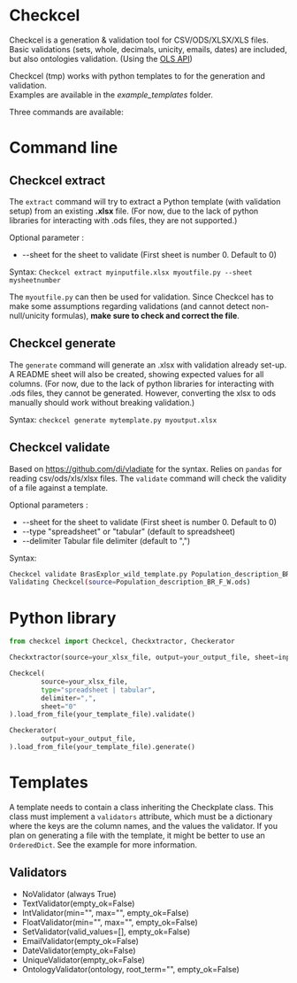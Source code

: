 # Checkcel

Checkcel is a generation & validation tool for CSV/ODS/XLSX/XLS files.
Basic validations (sets, whole, decimals, unicity, emails, dates) are included, but also ontologies validation.
(Using the [OLS API](https://www.ebi.ac.uk/ols/index))

Checkcel (tmp) works with python templates to for the generation and validation.  
Examples are available in the *example_templates* folder.  

Three commands are available:

# Command line

## Checkcel extract

The `extract` command will try to extract a Python template (with validation setup) from an existing **.xlsx** file. (For now, due to the lack of python libraries for interacting with .ods files, they are not supported.)

Optional parameter :
* --sheet for the sheet to validate (First sheet is number 0. Default to 0)

Syntax:
`Checkcel extract myinputfile.xlsx myoutfile.py --sheet mysheetnumber`

The `myoutfile.py` can then be used for validation.
Since Checkcel has to make some assumptions regarding validations (and cannot detect non-null/unicity formulas), **make sure to check and correct the file**.  

## Checkcel generate

The `generate` command will generate an .xlsx with validation already set-up. A README sheet will also be created, showing expected values for all columns. (For now, due to the lack of python libraries for interacting with .ods files, they cannot be generated. However, converting the xlsx to ods manually should work without breaking validation.)

Syntax:
`checkcel generate mytemplate.py myoutput.xlsx`


## Checkcel validate
Based on https://github.com/di/vladiate for the syntax. Relies on `pandas` for reading csv/ods/xls/xlsx files.
The `validate` command will check the validity of a file against a template.

Optional parameters :
* --sheet for the sheet to validate (First sheet is number 0. Default to 0)
* --type "spreadsheet" or "tabular" (default to spreadsheet)
* --delimiter Tabular file delimiter (default to ",")

Syntax:
```bash
Checkcel validate BrasExplor_wild_template.py Population_description_BR_F_W.ods --sheet 2
Validating Checkcel(source=Population_description_BR_F_W.ods)                                                        Failed                                                                                                                    SetValidator failed 1 time(s) (20.0%) on field: 'Pop organization (3)'                                                    Invalid fields: [''] in rows: [4]                                                                                     SetValidator failed 1 time(s) (20.0%) on field: 'Exposure (14)'                                                           Invalid fields: [''] in rows: [0]                                                                                     IntValidator failed 1 time(s) (20.0%) on field: 'Source rock surface (24)'                                                Invalid fields: [''] in rows: [3]                                                                                     IntValidator failed 5 time(s) (100.0%) on field: 'Pierraille surface (25)'
```

# Python library

```python
from checkcel import Checkcel, Checkxtractor, Checkerator

Checkxtractor(source=your_xlsx_file, output=your_output_file, sheet=input_sheet_number).extract()

Checkcel(
        source=your_xlsx_file,
        type="spreadsheet | tabular",
        delimiter=",",
        sheet="0"
).load_from_file(your_template_file).validate()

Checkerator(
        output=your_output_file,
).load_from_file(your_template_file).generate()

```




# Templates
A template needs to contain a class inheriting the Checkplate class.
This class must implement a `validators` attribute, which must be a dictionary where the keys are the column names, and the values the validator. If you plan on generating a file with the template, it might be better to use an `OrderedDict`. See the example for more information.

## Validators
* NoValidator (always True)
* TextValidator(empty_ok=False)
* IntValidator(min="", max="", empty_ok=False)
* FloatValidator(min="", max="", empty_ok=False)
* SetValidator(valid_values=[], empty_ok=False)
* EmailValidator(empty_ok=False)
* DateValidator(empty_ok=False)
* UniqueValidator(empty_ok=False)
* OntologyValidator(ontology, root_term="", empty_ok=False)
